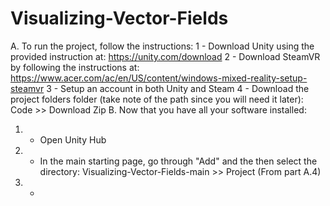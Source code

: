 # Visualizing-Vector-Fields
A. To run the project, follow the instructions:
 1 - Download Unity using the provided instruction at: https://unity.com/download
 2 - Download SteamVR by following the instructions at: https://www.acer.com/ac/en/US/content/windows-mixed-reality-setup-steamvr
 3 - Setup an account in both Unity and Steam
 4 - Download the project folders folder (take note of the path since you will need it later): Code >> Download Zip 
B. Now that you have all your software installed:
 1. - Open Unity Hub
 2. - In the main starting page, go through "Add" and the then select the directory: Visualizing-Vector-Fields-main >> Project (From part A.4)
 3. -
